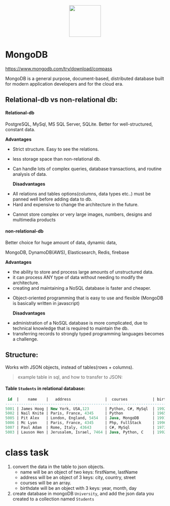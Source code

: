 <div style="text-align:center;">
<img src="https://zdnet3.cbsistatic.com/hub/i/r/2018/02/16/8abdb3e1-47bc-446e-9871-c4e11a46f680/resize/1200x900/66e2d67a951cc4a3a60be76f56e0d105/mongo-db-logo.png" height=100>
</div>

# MongoDB

https://www.mongodb.com/try/download/compass

MongoDB is a general purpose, document-based, distributed database built for modern application developers and for the cloud era.

## Relational-db vs non-relational db:

#### Relational-db

PostgreSQL, MySql, MS SQL Server, SQLite.
Better for well-structured, constant data.

**Advantages**

- Strict structure. Easy to see the relations.

* less storage space than non-relational db.
* Can handle lots of complex queries, database transactions, and routine analysis of data.

  **Disadvantages**

- All relations and tables options(columns, data types etc..) must be panned well before adding data to db.
- Hard and expensive to change the architecture in the future.

* Cannot store complex or very large images, numbers, designs and multimedia products

#### non-relational-db

Better choice for huge amount of data, dynamic data,

MongoDB, DynamoDB(AWS), Elasticsearch, Redis, firebase

**Advantages**

- the ability to store and process large amounts of unstructured data.
- it can process ANY type of data without needing to modify the architecture.
- creating and maintaining a NoSQL database is faster and cheaper.

* Object-oriented programming that is easy to use and flexible (MongoDB is basically written in javascript)

  **Disadvantages**

- administration of a NoSQL database is more complicated, due to technical knowledge that is required to maintain the db.
- transferring records to strongly typed programming languages becomes a challenge.

## Structure:

Works with JSON objects, instead of tables(rows + columns).

> example table in sql, and how to transfer to JSON:

#### Table `Students` in relational database:

```sql
 id  |    name    |   address               |  courses           | birthdate
-----------------------------------------------------------------------------
5001 | James Hoog | New York, USA,123       | Python, C#, MySql  | 1992, 12, 23
5002 | Nail Knite | Paris, France, 4345     | Python             | 1965, 10, 1
5005 | Pit Alex   | London, England, 5454   | Java, MongoDB      | 1991, 5, 17
5006 | Mc Lyon    | Paris, France, 4345     | Php, FullStack     | 1996, 3, 25
5007 | Paul Adam  | Rome, Italy, 43643      | C#, MySql          | 1973, 2, 14
5003 | Lauson Hen | Jerusalem, Israel, 7464 | Java, Python, C    | 1992, 11, 25
```

# class task

1. convert the data in the table to json objects.
   - name will be an object of two keys: firstName, lastName
   - address will be an object of 3 keys: city, country, street
   - courses will be an array.
   - birthdate will be an object with 3 keys: year, month, day
2. create database in mongoDB `University`, and add the json data you created to a collection named `Students`

